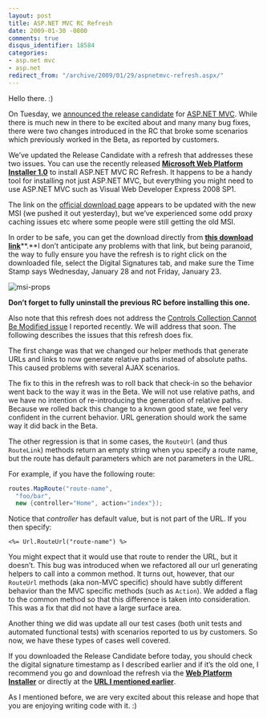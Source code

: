 ```yaml
---
layout: post
title: ASP.NET MVC RC Refresh
date: 2009-01-30 -0800
comments: true
disqus_identifier: 18584
categories:
- asp.net mvc
- asp.net
redirect_from: "/archive/2009/01/29/aspnetmvc-refresh.aspx/"
---
```


Hello there. :)

On Tuesday, we [announced the release
candidate](https://haacked.com/archive/2009/01/27/aspnetmvc-release-candidate.aspx "ASP.NET MVC RC")
for [ASP.NET MVC](http://asp.net/mvc "ASP.NET MVC Website"). While there
is much new in there to be excited about and many many bug fixes, there
were two changes introduced in the RC that broke some scenarios which
previously worked in the Beta, as reported by customers.

We’ve updated the Release Candidate with a refresh that addresses these
two issues. You can use the recently released [**Microsoft Web Platform
Installer
1.0**](http://www.microsoft.com/web/channel/products/WebPlatformInstaller.aspx "Microsoft Web Platform Installer")
to install ASP.NET MVC RC Refresh. It happens to be a handy tool for
installing not just ASP.NET MVC, but everything you might need to use
ASP.NET MVC such as Visual Web Developer Express 2008 SP1.

The link on the [official download
page](http://go.microsoft.com/fwlink/?LinkID=140768&clcid=0x409 "ASP.NET MVC Release Candidate")
appears to be updated with the new MSI (we pushed it out yesterday), but
we’ve experienced some odd proxy caching issues etc where some people
were still getting the old MSI.

In order to be safe, you can get the download directly from [**this
download
link**](http://go.microsoft.com/fwlink/?LinkID=141184&clcid=0x409 "ASP.NET MVC RC Download Link")**.**I
don’t anticipate any problems with that link, but being paranoid, the
way to fully ensure you have the refresh is to right click on the
downloaded file, select the Digital Signatures tab, and make sure the
Time Stamp says Wednesday, January 28 and not Friday, January 23.

![msi-props](https://haacked.com/images/haacked_com/WindowsLiveWriter/RegressionsinASP.NETMVCRC_CB6C/msi-props_5.png "msi-props")

**Don’t forget to fully uninstall the previous RC before installing this
one.**

Also note that this refresh does not address the [Controls Collection
Cannot Be Modified
issue](https://haacked.com/archive/2009/01/27/controls-collection-cannot-be-modified-issue-with-asp.net-mvc-rc1.aspx "Controls Collection Cannot Be Modified")
I reported recently. We will address that soon. The following describes
the issues that this refresh does fix.

The first change was that we changed our helper methods that generate
URLs and links to now generate relative paths instead of absolute paths.
This caused problems with several AJAX scenarios.

The fix to this in the refresh was to roll back that check-in so the
behavior went back to the way it was in the Beta. We will not use
relative paths, and we have no intention of re-introducing the
generation of relative paths. Because we rolled back this change to a
known good state, we feel very confident in the current behavior. URL
generation should work the same way it did back in the Beta.

The other regression is that in some cases, the `RouteUrl` (and thus
`RouteLink`) methods return an empty string when you specify a route
name, but the route has default parameters which are not parameters in
the URL.

For example, if you have the following route:

```csharp
routes.MapRoute("route-name", 
  "foo/bar", 
  new {controller="Home", action="index"});
```

Notice that *controller* has default value, but is not part of the URL.
If you then specify:

```aspx-cs
<%= Url.RouteUrl("route-name") %>
```

You might expect that it would use that route to render the URL, but it
doesn’t. This bug was introduced when we refactored all our url
generating helpers to call into a common method. It turns out, however,
that our `RouteUrl` methods (aka non-MVC specific) should have subtly
different behavior than the MVC specific methods (such as `Action`). We
added a flag to the common method so that this difference is taken into
consideration. This was a fix that did not have a large surface area.

Another thing we did was update all our test cases (both unit tests and
automated functional tests) with scenarios reported to us by customers.
So now, we have these types of cases well covered.

If you downloaded the Release Candidate before today, you should check
the digital signature timestamp as I described earlier and if it’s the
old one, I recommend you go and download the refresh via the [**Web
Platform
Installer**](http://www.microsoft.com/web/channel/products/WebPlatformInstaller.aspx "Web Platform Installer")
or directly at the **[URL I mentioned
earlier](http://go.microsoft.com/fwlink/?LinkID=141184&clcid=0x409 "ASP.NET MVC Release Candidate 1 Refresh")**.

As I mentioned before, we are very excited about this release and hope
that you are enjoying writing code with it. :)

